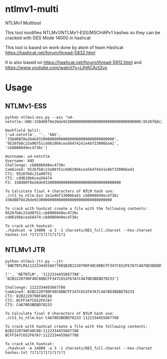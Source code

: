 # ntlmv1-multi
NTLMv1 Multitool

This tool modifies NTLMv1/NTLMv1-ESS/MSCHAPv1 hashes so they can be cracked with DES Mode 14000 in hashcat

This tool is based on work done by atom of team Hashcat https://hashcat.net/forum/thread-5832.html

It is also based on https://hashcat.net/forum/thread-5912.html and https://www.youtube.com/watch?v=LIHACAct2vo

# Usage

## NTLMv1-ESS
```
python ntlmv1-ess.py --ess "u4-netntlm::kNS:338d08f8e26de93300000000000000000000000000000000:9526fb8c23a90751cdd619b6cea564742e1e4bf33006ba41:cb8086049ec4736c"
```

```
Hashfield Split:
['u4-netntlm', '', 'kNS', '338d08f8e26de93300000000000000000000000000000000', '9526fb8c23a90751cdd619b6cea564742e1e4bf33006ba41', 'cb8086049ec4736c']

Hostname: u4-netntlm
Username: kNS
Challenge: cb8086049ec4736c
Combined: 9526fb8c23a90751cdd619b6cea564742e1e4bf33006ba41
CT1: 9526fb8c23a90751
CT2: cdd619b6cea56474
F3: 338d08f8e26de93300000000000000000000000000000000

To Calculate final 4 characters of NTLM hash use:
./ct3_to_ntlm.bin 2e1e4bf33006ba41 cb8086049ec4736c 338d08f8e26de93300000000000000000000000000000000

To crack with hashcat create a file with the following contents:
9526fb8c23a90751:cb8086049ec4736c
cdd619b6cea56474:cb8086049ec4736c

To crack with hashcat:
./hashcat -m 14000 -a 3 -1 charsets/DES_full.charset --hex-charset hashes.txt ?1?1?1?1?1?1?1?1
```

## NTLMv1 JTR
```
python ntlmv1-jtr.py --jtr '$NETNTLM$1122334455667788$B2B2220790F40C88BCFF347C652F67A7C4A70D3BEBD70233'
```

```
['', 'NETNTLM', '1122334455667788', 'B2B2220790F40C88BCFF347C652F67A7C4A70D3BEBD70233']

Challenge: 1122334455667788
Combined: B2B2220790F40C88BCFF347C652F67A7C4A70D3BEBD70233
CT1: B2B2220790F40C88
CT2: BCFF347C652F67A7
CT3: C4A70D3BEBD70233

To Calculate final 4 characters of NTLM hash use:
./ct3_to_ntlm.bin C4A70D3BEBD70233 1122334455667788

To crack with hashcat create a file with the following contents:
B2B2220790F40C88:1122334455667788
BCFF347C652F67A7:1122334455667788

To crack with hashcat:
./hashcat -m 14000 -a 3 -1 charsets/DES_full.charset --hex-charset hashes.txt ?1?1?1?1?1?1?1?1
```

